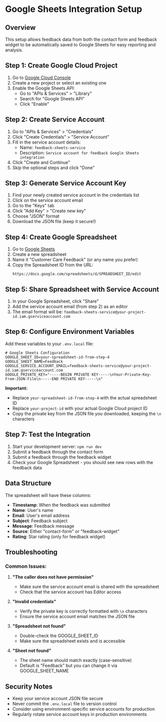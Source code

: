 # Google Sheets Integration Setup

## Overview
This setup allows feedback data from both the contact form and feedback widget to be automatically saved to Google Sheets for easy reporting and analysis.

## Step 1: Create Google Cloud Project

1. Go to [Google Cloud Console](https://console.cloud.google.com/)
2. Create a new project or select an existing one
3. Enable the Google Sheets API:
   - Go to "APIs & Services" > "Library"
   - Search for "Google Sheets API"
   - Click "Enable"

## Step 2: Create Service Account

1. Go to "APIs & Services" > "Credentials"
2. Click "Create Credentials" > "Service Account"
3. Fill in the service account details:
   - Name: `feedback-sheets-service`
   - Description: `Service account for feedback Google Sheets integration`
4. Click "Create and Continue"
5. Skip the optional steps and click "Done"

## Step 3: Generate Service Account Key

1. Find your newly created service account in the credentials list
2. Click on the service account email
3. Go to the "Keys" tab
4. Click "Add Key" > "Create new key"
5. Choose "JSON" format
6. Download the JSON file (keep it secure!)

## Step 4: Create Google Spreadsheet

1. Go to [Google Sheets](https://sheets.google.com/)
2. Create a new spreadsheet
3. Name it "Customer Care Feedback" (or any name you prefer)
4. Copy the Spreadsheet ID from the URL:
   ```
   https://docs.google.com/spreadsheets/d/SPREADSHEET_ID/edit
   ```

## Step 5: Share Spreadsheet with Service Account

1. In your Google Spreadsheet, click "Share"
2. Add the service account email (from step 2) as an editor
3. The email format will be: `feedback-sheets-service@your-project-id.iam.gserviceaccount.com`

## Step 6: Configure Environment Variables

Add these variables to your `.env.local` file:

```env
# Google Sheets Configuration
GOOGLE_SHEET_ID=your-spreadsheet-id-from-step-4
GOOGLE_SHEET_NAME=Feedback
GOOGLE_SERVICE_ACCOUNT_EMAIL=feedback-sheets-service@your-project-id.iam.gserviceaccount.com
GOOGLE_PRIVATE_KEY="-----BEGIN PRIVATE KEY-----\nYour-Private-Key-From-JSON-File\n-----END PRIVATE KEY-----\n"
```

**Important:** 
- Replace `your-spreadsheet-id-from-step-4` with the actual spreadsheet ID
- Replace `your-project-id` with your actual Google Cloud project ID
- Copy the private key from the JSON file you downloaded, keeping the `\n` characters

## Step 7: Test the Integration

1. Start your development server: `npm run dev`
2. Submit a feedback through the contact form
3. Submit a feedback through the feedback widget
4. Check your Google Spreadsheet - you should see new rows with the feedback data

## Data Structure

The spreadsheet will have these columns:
- **Timestamp**: When the feedback was submitted
- **Name**: User's name
- **Email**: User's email address
- **Subject**: Feedback subject
- **Message**: Feedback message
- **Source**: Either "contact-form" or "feedback-widget"
- **Rating**: Star rating (only for feedback widget)

## Troubleshooting

### Common Issues:

1. **"The caller does not have permission"**
   - Make sure the service account email is shared with the spreadsheet
   - Check that the service account has Editor access

2. **"Invalid credentials"**
   - Verify the private key is correctly formatted with `\n` characters
   - Ensure the service account email matches the JSON file

3. **"Spreadsheet not found"**
   - Double-check the GOOGLE_SHEET_ID
   - Make sure the spreadsheet exists and is accessible

4. **"Sheet not found"**
   - The sheet name should match exactly (case-sensitive)
   - Default is "Feedback" but you can change it via GOOGLE_SHEET_NAME

## Security Notes

- Keep your service account JSON file secure
- Never commit the `.env.local` file to version control
- Consider using environment-specific service accounts for production
- Regularly rotate service account keys in production environments
